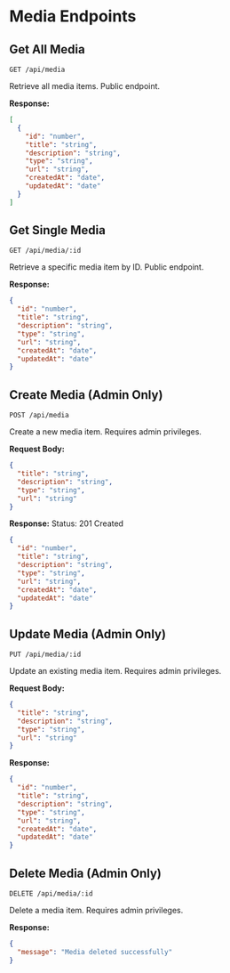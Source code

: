# Media Endpoints

## Get All Media
```http
GET /api/media
```
Retrieve all media items. Public endpoint.

**Response:**
```json
[
  {
    "id": "number",
    "title": "string",
    "description": "string",
    "type": "string",
    "url": "string",
    "createdAt": "date",
    "updatedAt": "date"
  }
]
```

## Get Single Media
```http
GET /api/media/:id
```
Retrieve a specific media item by ID. Public endpoint.

**Response:**
```json
{
  "id": "number",
  "title": "string",
  "description": "string",
  "type": "string",
  "url": "string",
  "createdAt": "date",
  "updatedAt": "date"
}
```

## Create Media (Admin Only)
```http
POST /api/media
```
Create a new media item. Requires admin privileges.

**Request Body:**
```json
{
  "title": "string",
  "description": "string",
  "type": "string",
  "url": "string"
}
```

**Response:**
Status: 201 Created
```json
{
  "id": "number",
  "title": "string",
  "description": "string",
  "type": "string",
  "url": "string",
  "createdAt": "date",
  "updatedAt": "date"
}
```

## Update Media (Admin Only)
```http
PUT /api/media/:id
```
Update an existing media item. Requires admin privileges.

**Request Body:**
```json
{
  "title": "string",
  "description": "string",
  "type": "string",
  "url": "string"
}
```

**Response:**
```json
{
  "id": "number",
  "title": "string",
  "description": "string",
  "type": "string",
  "url": "string",
  "createdAt": "date",
  "updatedAt": "date"
}
```

## Delete Media (Admin Only)
```http
DELETE /api/media/:id
```
Delete a media item. Requires admin privileges.

**Response:**
```json
{
  "message": "Media deleted successfully"
}
``` 